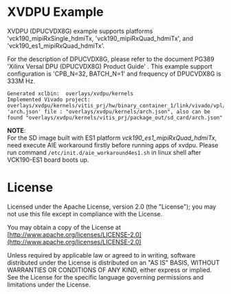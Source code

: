 # XVDPU Example

XVDPU (DPUCVDX8G) example supports platforms 'vck190_mipiRxSingle_hdmiTx, 'vck190_mipiRxQuad_hdmiTx', and 'vck190_es1_mipiRxQuad_hdmiTx'.
 
For the description of DPUCVDX8G, please refer to the document PG389 'Xilinx Versal DPU (DPUCVDX8G) Product Guide' .
This example support configuration is 'CPB_N=32, BATCH_N=1' and frequency of DPUCVDX8G is 333M Hz.

```
Generated xclbin:  overlays/xvdpu/kernels
Implemented Vivado project: overlays/xvdpu/kernels/vitis_prj/hw/binary_container_1/link/vivado/vpl/prj
'arch.json' file : "overlays/xvdpu/kernels/arch.json", also can be found "overlays/xvdpu/kernels/vitis_prj/package_out/sd_card/arch.json"
```

**NOTE**:\
For the SD image built with ES1 platform *vck190_es1_mipiRxQuad_hdmiTx*, need execute AIE workaround firstly before running apps of xvdpu.
Please run command `/etc/init.d/aie_workaround4es1.sh` in linux shell after VCK190-ES1 board boots up.

# License

Licensed under the Apache License, version 2.0 (the "License"); you may not use this file 
except in compliance with the License.

You may obtain a copy of the License at
[http://www.apache.org/licenses/LICENSE-2.0](http://www.apache.org/licenses/LICENSE-2.0)


Unless required by applicable law or agreed to in writing, software distributed under the 
License is distributed on an "AS IS" BASIS, WITHOUT WARRANTIES OR CONDITIONS OF ANY KIND, 
either express or implied. See the License for the specific language governing permissions 
and limitations under the License.  

